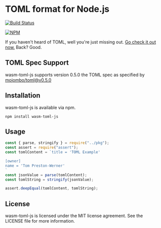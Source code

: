 TOML format for Node.js
=======================

[![Build Status](https://travis-ci.org/sigoden/wasm-toml-js.png?branch=master)](https://travis-ci.org/sigoden/wasm-toml-js)

[![NPM](https://nodei.co/npm/wasm-toml-js.png?downloads=true)](https://nodei.co/npm/wasm-toml-js/)

If you haven't heard of TOML, well you're just missing out. [Go check it out now.](https://github.com/toml-lang/toml) Back? Good.

TOML Spec Support
-----------------

wasm-toml-js supports version 0.5.0 the TOML spec as specified by [mojombo/toml@v0.5.0](https://github.com/toml-lang/toml/blob/v0.5.0/versions/en/toml-v0.5.0.md)

Installation
------------

wasm-toml-js is available via npm.

    npm install wasm-toml-js

Usage
-----

```js
const { parse, stringify } = require("../pkg");
const assert = require("assert");
const tomlContent = `title = 'TOML Example'

[owner]
name = 'Tom Preston-Werner'
`
const jsonValue = parse(tomlContent); 
const tomlString = stringify(jsonValue);

assert.deepEqual(tomlContent, tomlString);
```

License
-------

wasm-toml-js is licensed under the MIT license agreement. See the LICENSE file for more information.
